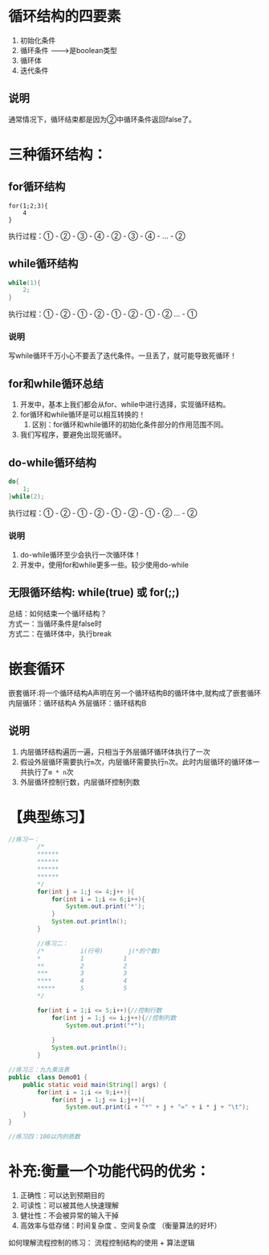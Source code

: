 # 循环结构的四要素
1. 初始化条件
2. 循环条件  --->是boolean类型
3. 循环体
4. 迭代条件
## 说明
通常情况下，循环结束都是因为②中循环条件返回false了。
# 三种循环结构：
## for循环结构
```
for(1;2;3){
    4
}
```
执行过程：① - ② - ③ - ④ - ② - ③ - ④ - ... - ②
## while循环结构
```java
while(1){
	2;
}
```
执行过程：① - ② - ① - ② - ① - ② - ① - ② ... - ①
### 说明
写while循环千万小心不要丢了迭代条件。一旦丢了，就可能导致死循环！

## for和while循环总结

1. 开发中，基本上我们都会从for、while中进行选择，实现循环结构。
2. for循环和while循环是可以相互转换的！ 
   1. 区别：for循环和while循环的初始化条件部分的作用范围不同。
3. 我们写程序，要避免出现死循环。
## do-while循环结构
```java
do{
	1;
}while(2);
```
执行过程：① - ② - ① - ② - ① - ② - ① - ② ... -  ②
### 说明

1. do-while循环至少会执行一次循环体！
2. 开发中，使用for和while更多一些。较少使用do-while

## 无限循环结构: while(true) 或 for(;;)
总结：如何结束一个循环结构？  
方式一：当循环条件是false时  
方式二：在循环体中，执行break
# 嵌套循环
嵌套循环:将一个循环结构A声明在另一个循环结构B的循环体中,就构成了嵌套循环
  内层循环：循环结构A
  外层循环：循环结构B
## 说明

1. 内层循环结构遍历一遍，只相当于外层循环循环体执行了一次
2. 假设外层循环需要执行`m`次，内层循环需要执行`n`次。此时内层循环的循环体一共执行了`m * n`次
3. 外层循环控制行数，内层循环控制列数
# 【典型练习】
```java
//练习一：
		/*
		******
		******
		******
		******
		*/
		for(int j = 1;j <= 4;j++ ){
			for(int i = 1;i <= 6;i++){
				System.out.print('*');
			}
			System.out.println();
		}
```
```java
		//练习二：
		/*			i(行号)		j(*的个数)
		*			1			1
		**			2			2
		***			3			3
		****		4			4
		*****		5			5
		*/

		for(int i = 1;i <= 5;i++){//控制行数
			for(int j = 1;j <= i;j++){//控制列数
				System.out.print("*");
			
			}
			System.out.println();
		}
```
```java
//练习三：九九乘法表
public  class Demo01 {
    public static void main(String[] args) {
        for(int i = 1;i <= 9;i++){
            for(int j = 1;j <= i;j++){
                System.out.print(i + "*" + j + "=" + i * j + "\t");        
    }
}
```
```java
//练习四：100以内的质数

```

# 补充:衡量一个功能代码的优劣：

1. 正确性：可以达到预期目的
2. 可读性：可以被其他人快速理解
3. 健壮性：不会被异常的输入干掉
4. 高效率与低存储：时间复杂度 、空间复杂度 （衡量算法的好坏）

如何理解流程控制的练习：
流程控制结构的使用 + 算法逻辑
